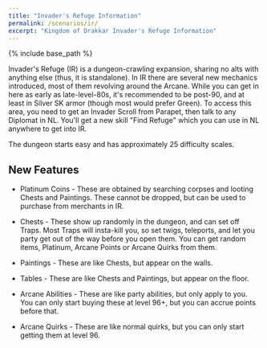 ```yaml
---
title: "Invader's Refuge Information"
permalink: /scenarios/ir/
excerpt: "Kingdom of Drakkar Invader's Refuge Information"
---
```


{% include base_path %}

Invader's Refuge (IR) is a dungeon-crawling expansion, sharing no alts with anything else (thus, it is standalone). In IR there are several new mechanics introduced, most of them revolving around the Arcane. While you can get in here as early as late-level-80s, it's recommended to be post-90, and at least in Silver SK armor (though most would prefer Green). To access this area, you need to get an Invader Scroll from Parapet, then talk to any Diplomat in NL. You'll get a new skill "Find Refuge" which you can use in NL anywhere to get into IR.

The dungeon starts easy and has approximately 25 difficulty scales.

## New Features

* Platinum Coins - These are obtained by searching corpses and looting Chests and Paintings. These cannot be dropped, but can be used to purchase from merchants in IR.

* Chests - These show up randomly in the dungeon, and can set off Traps. Most Traps will insta-kill you, so set twigs, teleports, and let you party get out of the way before you open them. You can get random items, Platinum, Arcane Points or Arcane Quirks from them.

* Paintings - These are like Chests, but appear on the walls.

* Tables - These are like Chests and Paintings, but appear on the floor.

* Arcane Abilities - These are like party abilities, but only apply to you. You can only start buying these at level 96+, but you can accrue points before that.

* Arcane Quirks - These are like normal quirks, but you can only start getting them at level 96.
